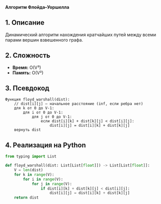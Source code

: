 **Алгоритм Флойда–Уоршелла**

## 1. Описание
Динамический алгоритм нахождения кратчайших путей между всеми парами вершин взвешенного графа.

## 2. Сложность
- **Время:** O(V³)
- **Память:** O(V²)

## 3. Псевдокод
```text
Функция floyd_warshall(dist):
    // dist[i][j] — начальное расстояние (inf, если ребра нет)
    для k от 0 до V-1:
        для i от 0 до V-1:
            для j от 0 до V-1:
                если dist[i][k] + dist[k][j] < dist[i][j]:
                    dist[i][j] = dist[i][k] + dist[k][j]
    вернуть dist
```

## 4. Реализация на Python
```python
from typing import List

def floyd_warshall(dist: List[List[float]]) -> List[List[float]]:
    V = len(dist)
    for k in range(V):
        for i in range(V):
            for j in range(V):
                if dist[i][k] + dist[k][j] < dist[i][j]:
                    dist[i][j] = dist[i][k] + dist[k][j]
    return dist
```

